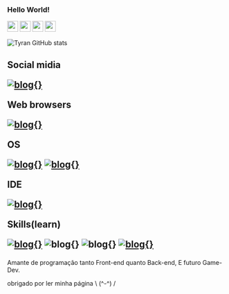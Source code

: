 
### Hello World!
<div id="icons">
    <img src="https://cdn.jsdelivr.net/gh/devicons/devicon/icons/html5/html5-plain-wordmark.svg" width="25" height="25"/>
    <img src="https://cdn.jsdelivr.net/gh/devicons/devicon/icons/css3/css3-plain-wordmark.svg" width="25" height="25"/>
    <img src="https://cdn.jsdelivr.net/gh/devicons/devicon/icons/java/java-original.svg" width="25" height="25"/>
    <img src="https://cdn.jsdelivr.net/gh/devicons/devicon/icons/python/python-original.svg" width="25" height="25"/>
</div>




![Tyran GitHub stats](https://github-readme-stats.vercel.app/api?username=Tyran15&show_icons=true&theme=tokyonight)          

<h2>
Social midia 

[![blog{}](https://img.shields.io/badge/Reddit-FF4500?style=for-the-badge&logo=reddit&logoColor=white)](https://www.reddit.com/user/Mateus_henri)

Web browsers

[![blog{}](https://img.shields.io/badge/Firefox_Browser-FF7139?style=for-the-badge&logo=Firefox-Browser&logoColor=white)](https://www.mozilla.org/pt-BR/firefox/new/)

OS

[![blog{}](https://img.shields.io/badge/manjaro-35BF5C?style=for-the-badge&logo=manjaro&logoColor=white)](https://manjaro.org/)
[![blog{}](https://img.shields.io/badge/Windows-0078D6?style=for-the-badge&logo=windows&logoColor=white)](https://www.microsoft.com/pt-br/software-download/windows10ISO)

IDE

[![blog{}](https://img.shields.io/badge/Visual_Studio_Code-0078D4?style=for-the-badge&logo=visual%20studio%20code&logoColor=white)](https://code.visualstudio.com/)

Skills(learn)

[![blog{}](https://img.shields.io/badge/Python-3776AB?style=for-the-badge&logo=python&logoColor=white)](https://www.python.org/)
![blog{}](https://img.shields.io/badge/HTML5-E34F26?style=for-the-badge&logo=html5&logoColor=white)
![blog{}](https://img.shields.io/badge/CSS3-1572B6?style=for-the-badge&logo=css3&logoColor=white)
[![blog{}](https://img.shields.io/badge/Java-ED8B00?style=for-the-badge&logo=openjdk&logoColor=white)](https://www.java.com/pt-BR/)

</h1>


Amante de programação tanto Front-end quanto Back-end, E futuro Game-Dev.

obrigado por ler minha página \ (^-^) /

